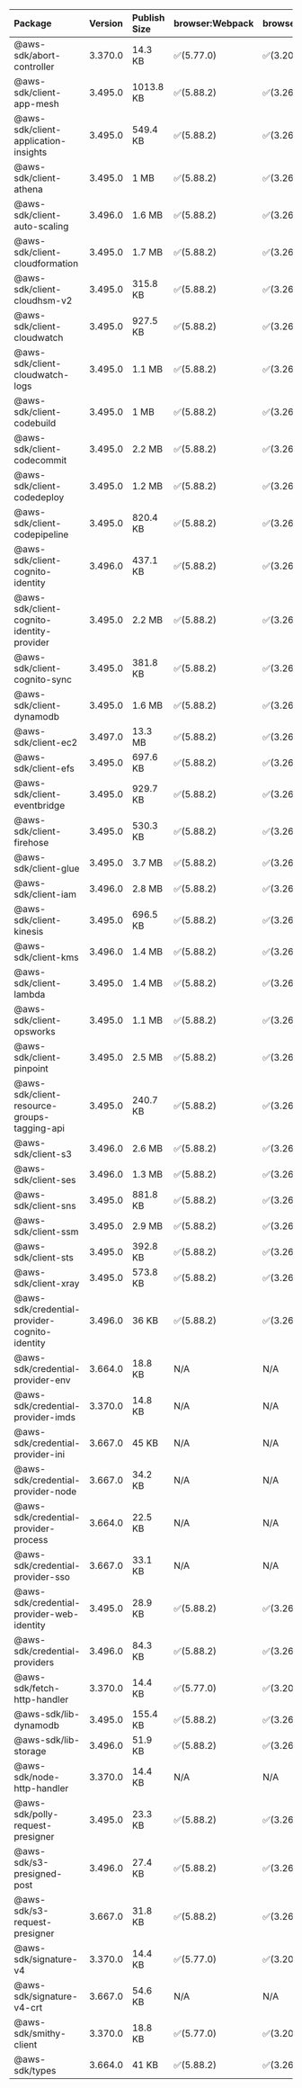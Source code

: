 | Package | Version | Publish Size | browser:Webpack | browser:Rollup | browser:EsBuild |
| :------ | :------ | :----------- | :------ | :----- | :------- |
|@aws-sdk/abort-controller|3.370.0|14.3 KB|✅(5.77.0)|✅(3.20.2)|✅(0.17.15)|
|@aws-sdk/client-app-mesh|3.495.0|1013.8 KB|✅(5.88.2)|✅(3.26.3)|✅(0.18.15)|
|@aws-sdk/client-application-insights|3.495.0|549.4 KB|✅(5.88.2)|✅(3.26.3)|✅(0.18.15)|
|@aws-sdk/client-athena|3.495.0|1 MB|✅(5.88.2)|✅(3.26.3)|✅(0.18.15)|
|@aws-sdk/client-auto-scaling|3.496.0|1.6 MB|✅(5.88.2)|✅(3.26.3)|✅(0.18.15)|
|@aws-sdk/client-cloudformation|3.495.0|1.7 MB|✅(5.88.2)|✅(3.26.3)|✅(0.18.15)|
|@aws-sdk/client-cloudhsm-v2|3.495.0|315.8 KB|✅(5.88.2)|✅(3.26.3)|✅(0.18.15)|
|@aws-sdk/client-cloudwatch|3.495.0|927.5 KB|✅(5.88.2)|✅(3.26.3)|✅(0.18.15)|
|@aws-sdk/client-cloudwatch-logs|3.495.0|1.1 MB|✅(5.88.2)|✅(3.26.3)|✅(0.18.15)|
|@aws-sdk/client-codebuild|3.495.0|1 MB|✅(5.88.2)|✅(3.26.3)|✅(0.18.15)|
|@aws-sdk/client-codecommit|3.495.0|2.2 MB|✅(5.88.2)|✅(3.26.3)|✅(0.18.15)|
|@aws-sdk/client-codedeploy|3.495.0|1.2 MB|✅(5.88.2)|✅(3.26.3)|✅(0.18.15)|
|@aws-sdk/client-codepipeline|3.495.0|820.4 KB|✅(5.88.2)|✅(3.26.3)|✅(0.18.15)|
|@aws-sdk/client-cognito-identity|3.496.0|437.1 KB|✅(5.88.2)|✅(3.26.3)|✅(0.18.15)|
|@aws-sdk/client-cognito-identity-provider|3.495.0|2.2 MB|✅(5.88.2)|✅(3.26.3)|✅(0.18.15)|
|@aws-sdk/client-cognito-sync|3.495.0|381.8 KB|✅(5.88.2)|✅(3.26.3)|✅(0.18.15)|
|@aws-sdk/client-dynamodb|3.495.0|1.6 MB|✅(5.88.2)|✅(3.26.3)|✅(0.18.15)|
|@aws-sdk/client-ec2|3.497.0|13.3 MB|✅(5.88.2)|✅(3.26.3)|✅(0.18.15)|
|@aws-sdk/client-efs|3.495.0|697.6 KB|✅(5.88.2)|✅(3.26.3)|✅(0.18.15)|
|@aws-sdk/client-eventbridge|3.495.0|929.7 KB|✅(5.88.2)|✅(3.26.3)|✅(0.18.15)|
|@aws-sdk/client-firehose|3.495.0|530.3 KB|✅(5.88.2)|✅(3.26.3)|✅(0.18.15)|
|@aws-sdk/client-glue|3.495.0|3.7 MB|✅(5.88.2)|✅(3.26.3)|✅(0.18.15)|
|@aws-sdk/client-iam|3.496.0|2.8 MB|✅(5.88.2)|✅(3.26.3)|✅(0.18.15)|
|@aws-sdk/client-kinesis|3.495.0|696.5 KB|✅(5.88.2)|✅(3.26.3)|✅(0.18.15)|
|@aws-sdk/client-kms|3.496.0|1.4 MB|✅(5.88.2)|✅(3.26.3)|✅(0.18.15)|
|@aws-sdk/client-lambda|3.495.0|1.4 MB|✅(5.88.2)|✅(3.26.3)|✅(0.18.15)|
|@aws-sdk/client-opsworks|3.495.0|1.1 MB|✅(5.88.2)|✅(3.26.3)|✅(0.18.15)|
|@aws-sdk/client-pinpoint|3.495.0|2.5 MB|✅(5.88.2)|✅(3.26.3)|✅(0.18.15)|
|@aws-sdk/client-resource-groups-tagging-api|3.495.0|240.7 KB|✅(5.88.2)|✅(3.26.3)|✅(0.18.15)|
|@aws-sdk/client-s3|3.496.0|2.6 MB|✅(5.88.2)|✅(3.26.3)|✅(0.18.15)|
|@aws-sdk/client-ses|3.496.0|1.3 MB|✅(5.88.2)|✅(3.26.3)|✅(0.18.15)|
|@aws-sdk/client-sns|3.495.0|881.8 KB|✅(5.88.2)|✅(3.26.3)|✅(0.18.15)|
|@aws-sdk/client-ssm|3.495.0|2.9 MB|✅(5.88.2)|✅(3.26.3)|✅(0.18.15)|
|@aws-sdk/client-sts|3.495.0|392.8 KB|✅(5.88.2)|✅(3.26.3)|✅(0.18.15)|
|@aws-sdk/client-xray|3.495.0|573.8 KB|✅(5.88.2)|✅(3.26.3)|✅(0.18.15)|
|@aws-sdk/credential-provider-cognito-identity|3.496.0|36 KB|✅(5.88.2)|✅(3.26.3)|✅(0.18.15)|
|@aws-sdk/credential-provider-env|3.664.0|18.8 KB|N/A|N/A|N/A|
|@aws-sdk/credential-provider-imds|3.370.0|14.8 KB|N/A|N/A|N/A|
|@aws-sdk/credential-provider-ini|3.667.0|45 KB|N/A|N/A|N/A|
|@aws-sdk/credential-provider-node|3.667.0|34.2 KB|N/A|N/A|N/A|
|@aws-sdk/credential-provider-process|3.664.0|22.5 KB|N/A|N/A|N/A|
|@aws-sdk/credential-provider-sso|3.667.0|33.1 KB|N/A|N/A|N/A|
|@aws-sdk/credential-provider-web-identity|3.495.0|28.9 KB|✅(5.88.2)|✅(3.26.3)|✅(0.18.15)|
|@aws-sdk/credential-providers|3.496.0|84.3 KB|✅(5.88.2)|✅(3.26.3)|✅(0.18.15)|
|@aws-sdk/fetch-http-handler|3.370.0|14.4 KB|✅(5.77.0)|✅(3.20.2)|✅(0.17.15)|
|@aws-sdk/lib-dynamodb|3.495.0|155.4 KB|✅(5.88.2)|✅(3.26.3)|✅(0.18.15)|
|@aws-sdk/lib-storage|3.496.0|51.9 KB|✅(5.88.2)|✅(3.26.3)|✅(0.18.15)|
|@aws-sdk/node-http-handler|3.370.0|14.4 KB|N/A|N/A|N/A|
|@aws-sdk/polly-request-presigner|3.495.0|23.3 KB|✅(5.88.2)|✅(3.26.3)|✅(0.18.15)|
|@aws-sdk/s3-presigned-post|3.496.0|27.4 KB|✅(5.88.2)|✅(3.26.3)|✅(0.18.15)|
|@aws-sdk/s3-request-presigner|3.667.0|31.8 KB|✅(5.88.2)|✅(3.26.3)|✅(0.18.15)|
|@aws-sdk/signature-v4|3.370.0|14.4 KB|✅(5.77.0)|✅(3.20.2)|✅(0.17.15)|
|@aws-sdk/signature-v4-crt|3.667.0|54.6 KB|N/A|N/A|N/A|
|@aws-sdk/smithy-client|3.370.0|18.8 KB|✅(5.77.0)|✅(3.20.2)|✅(0.17.15)|
|@aws-sdk/types|3.664.0|41 KB|✅(5.88.2)|✅(3.26.3)|✅(0.18.15)|
